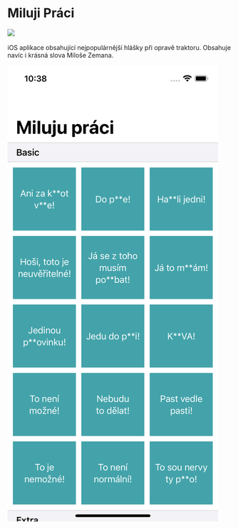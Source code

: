 # Miluji Práci

[![](https://img.shields.io/badge/twitter-%23lukashromadnik-blue.svg)](https://twitter.com/LukasHromadnik)

iOS aplikace obsahující nejpopulárnější hlášky při opravě traktoru. Obsahuje navíc i krásná slova Miloše Zemana.

![Screenshot](screenshot.png)
